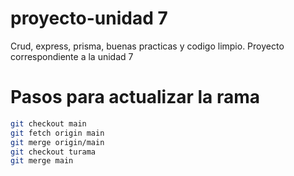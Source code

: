 # proyecto-unidad 7

Crud, express, prisma, buenas practicas y codigo limpio. Proyecto correspondiente a la unidad 7

# Pasos para actualizar la rama


```sh
git checkout main
git fetch origin main
git merge origin/main
git checkout turama
git merge main
```